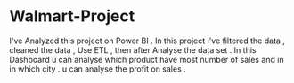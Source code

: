 # Walmart-Project
I've Analyzed this project on Power BI .  In this project i've filtered the data , cleaned the data , Use ETL , then after Analyse the data set . In this Dashboard u can analyse which product have most number of sales and in in which city . u can analyse the profit on sales .  
